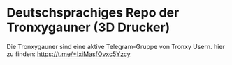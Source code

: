 # Deutschsprachiges Repo der Tronxygauner (3D Drucker)
Die Tronxygauner sind eine aktive Telegram-Gruppe von Tronxy Usern.
hier zu finden: https://t.me/+IxiMasfOvxc5Yzcy
